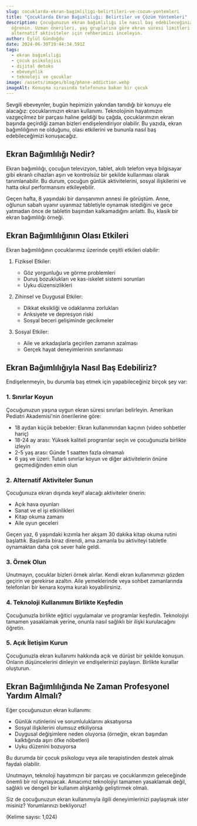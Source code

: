 ```yaml
---
slug: cocuklarda-ekran-bagimliligi-belirtileri-ve-cozum-yontemleri
title: "Çocuklarda Ekran Bağımlılığı: Belirtiler ve Çözüm Yöntemleri"
description: Çocuğunuzun ekran bağımlılığı ile nasıl baş edebileceğinizi
  öğrenin. Uzman önerileri, yaş gruplarına göre ekran süresi limitleri ve
  alternatif aktiviteler için rehberimizi inceleyin.
author: Eylül Gündoğdu
date: 2024-06-30T19:44:34.591Z
tags:
  - ekran bağımlılığı
  - çocuk psikolojisi
  - dijital detoks
  - ebeveynlik
  - teknoloji ve çocuklar
image: /assets/images/blog/phone-addiction.webp
imageAlt: Konuşma sırasında telefonuna bakan bir çocuk
---
```

Sevgili ebeveynler, bugün hepimizin yakından tanıdığı bir konuyu ele alacağız: çocuklarımızın ekran kullanımı. Teknolojinin hayatımızın vazgeçilmez bir parçası haline geldiği bu çağda, çocuklarımızın ekran başında geçirdiği zaman bizleri endişelendiriyor olabilir. Bu yazıda, ekran bağımlılığının ne olduğunu, olası etkilerini ve bununla nasıl baş edebileceğimizi konuşacağız.

## Ekran Bağımlılığı Nedir?

Ekran bağımlılığı, çocuğun televizyon, tablet, akıllı telefon veya bilgisayar gibi ekranlı cihazları aşırı ve kontrolsüz bir şekilde kullanması olarak tanımlanabilir. Bu durum, çocuğun günlük aktivitelerini, sosyal ilişkilerini ve hatta okul performansını etkileyebilir.

Geçen hafta, 8 yaşındaki bir danışanımın annesi ile görüştüm. Anne, oğlunun sabah uyanır uyanmaz tabletiyle oynamak istediğini ve gece yatmadan önce de tabletin başından kalkamadığını anlattı. Bu, klasik bir ekran bağımlılığı örneği.

## Ekran Bağımlılığının Olası Etkileri

Ekran bağımlılığının çocuklarımız üzerinde çeşitli etkileri olabilir:

1. Fiziksel Etkiler:

   * Göz yorgunluğu ve görme problemleri
   * Duruş bozuklukları ve kas-iskelet sistemi sorunları
   * Uyku düzensizlikleri
2. Zihinsel ve Duygusal Etkiler:

   * Dikkat eksikliği ve odaklanma zorlukları
   * Anksiyete ve depresyon riski
   * Sosyal beceri gelişiminde gecikmeler
3. Sosyal Etkiler:

   * Aile ve arkadaşlarla geçirilen zamanın azalması
   * Gerçek hayat deneyimlerinin sınırlanması

## Ekran Bağımlılığıyla Nasıl Baş Edebiliriz?

Endişelenmeyin, bu durumla baş etmek için yapabileceğiniz birçok şey var:

### 1. Sınırlar Koyun

Çocuğunuzun yaşına uygun ekran süresi sınırları belirleyin. Amerikan Pediatri Akademisi'nin önerilerine göre:

* 18 aydan küçük bebekler: Ekran kullanımından kaçının (video sohbetler hariç)
* 18-24 ay arası: Yüksek kaliteli programlar seçin ve çocuğunuzla birlikte izleyin
* 2-5 yaş arası: Günde 1 saatten fazla olmamalı
* 6 yaş ve üzeri: Tutarlı sınırlar koyun ve diğer aktivitelerin önüne geçmediğinden emin olun

### 2. Alternatif Aktiviteler Sunun

Çocuğunuza ekran dışında keyif alacağı aktiviteler önerin:

* Açık hava oyunları
* Sanat ve el işi etkinlikleri
* Kitap okuma zamanı
* Aile oyun geceleri

Geçen yaz, 6 yaşındaki kızımla her akşam 30 dakika kitap okuma rutini başlattık. Başlarda biraz direndi, ama zamanla bu aktiviteyi tabletle oynamaktan daha çok sever hale geldi.

### 3. Örnek Olun

Unutmayın, çocuklar bizleri örnek alırlar. Kendi ekran kullanımınızı gözden geçirin ve gerekirse azaltın. Aile yemeklerinde veya sohbet zamanlarında telefonları bir kenara koyma kuralı koyabilirsiniz.

### 4. Teknoloji Kullanımını Birlikte Keşfedin

Çocuğunuzla birlikte eğitici uygulamalar ve programlar keşfedin. Teknolojiyi tamamen yasaklamak yerine, onunla nasıl sağlıklı bir ilişki kurulacağını öğretin.

### 5. Açık İletişim Kurun

Çocuğunuzla ekran kullanımı hakkında açık ve dürüst bir şekilde konuşun. Onların düşüncelerini dinleyin ve endişelerinizi paylaşın. Birlikte kurallar oluşturun.

## Ekran Bağımlılığında Ne Zaman Profesyonel Yardım Almalı?

Eğer çocuğunuzun ekran kullanımı:

* Günlük rutinlerini ve sorumluluklarını aksatıyorsa
* Sosyal ilişkilerini olumsuz etkiliyorsa
* Duygusal değişimlere neden oluyorsa (örneğin, ekran başından kalktığında aşırı öfke nöbetleri)
* Uyku düzenini bozuyorsa

Bu durumda bir çocuk psikologu veya aile terapistinden destek almak faydalı olabilir.

Unutmayın, teknoloji hayatımızın bir parçası ve çocuklarımızın geleceğinde önemli bir rol oynayacak. Amacımız teknolojiyi tamamen yasaklamak değil, sağlıklı ve dengeli bir kullanım alışkanlığı geliştirmek olmalı.

Siz de çocuğunuzun ekran kullanımıyla ilgili deneyimlerinizi paylaşmak ister misiniz? Yorumlarınızı bekliyoruz!

(Kelime sayısı: 1,024)